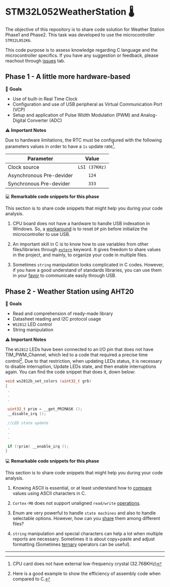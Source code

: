 # STM32L052WeatherStation :thermometer:

The objective of this repository is to share code solution for Weather Station Phase1 and Phase2. This task was developed to use the microcontroller `STM32L052K6`.

This code purpose is to assess knowledge regarding C language and the microcontroller specifics. If you have any suggestion or feedback, please reachout through [issues](https://github.com/ArthurZuliani/STM32L052WeatherStation/issues/new) tab.

## Phase 1 - A little more hardware-based

:dart: **Goals** 

- Use of built-in Real Time Clock
- Configuration and use of USB peripheral as Virtual Communication Port (VCP)
- Setup and application of Pulse Width Modulation (PWM) and Analog-Digital Converter (ADC)

:warning: **Important Notes** 

 Due to hardware limitations, the RTC must be configured with the following parameters values in order to have a `1s` update rate[^1].

| Parameter                | Value         | 
| -------------------------|:-------------:| 
| Clock source             | `LSI (37KHz)` | 
| Asynchronous Pre-devider | `124`         | 
| Synchronous Pre-devider  | `333`         | 

:computer: **Remarkable code snippets for this phase**

This section is to share code snippets that might help you during your code analysis.

1. CPU board does not have a hardware to handle USB indexation in Windows. So, a [workaround](https://github.com/ArthurZuliani/STM32L052WeatherStation/blob/786d33fccac50aa0f750f59036ca9f9aeae11dcb/WS2022_TP16_Phase1_Solution/USB_DEVICE/App/usb_device.c#L69) is to reset `DP` pin before initialize the microcontroller to use USB.

2. An important skill in C is to know how to use variables from other files/libraries through [`extern`](https://github.com/ArthurZuliani/STM32L052WeatherStation/blob/786d33fccac50aa0f750f59036ca9f9aeae11dcb/WS2022_TP16_Phase1_Solution/USB_DEVICE/App/usbd_cdc_if.c#L54) keyword. It gives freedom to share values in the project, and mainly, to organize your code in multiple files.

3. Sometimes `string` manipulation looks complicated in C codes. However, if you have a good understand of standards libraries, you can use them in your [favor](https://github.com/ArthurZuliani/STM32L052WeatherStation/blob/786d33fccac50aa0f750f59036ca9f9aeae11dcb/WS2022_TP16_Phase1_Solution/USB_DEVICE/App/usbd_cdc_if.c#L271) to communicate easily through USB.

## Phase 2 - Weather Station using AHT20

:dart: **Goals** 

- Read and comprehension of ready-made library
- Datasheet reading and I2C protocol usage
- `WS2812` LED control
- String manipulation

:warning: **Important Notes** 

 The `WS2812` LEDs have been connected to an I/O pin that does not have TIM_PWM_Channel, which led to a code that required a precise time control[^2]. Due to that restriction, when updating LEDs status, it is necessary to disable interruption, Update LEDs state, and then enable interruptions again. You can find the code snippet that does it, down below:

 ```C
 void ws2812b_set_colors (uint32_t grb)
{
  .
  .
  .

  uint32_t prim = __get_PRIMASK ();
  __disable_irq ();

  //LED state update 
  .
  .
  .

  if (!prim) __enable_irq ();
}
 ```

:computer: **Remarkable code snippets for this phase**

This section is to share code snippets that might help you during your code analysis.

1. Knowing ASCII is essential, or at least understand how to [compare](https://github.com/ArthurZuliani/STM32L052WeatherStation/blob/786d33fccac50aa0f750f59036ca9f9aeae11dcb/WS2022_TP16_Phase2_Solution/USB_DEVICE/App/usbd_cdc_if.c#L273) values using ASCII characters in C.

2. `Cortex-M0` does not support unaligned `read/write` [operations](https://github.com/ArthurZuliani/STM32L052WeatherStation/blob/786d33fccac50aa0f750f59036ca9f9aeae11dcb/WS2022_TP16_Phase2_Solution/Core/Src/main.c#L120).

3. Enum are very powerful to handle `state machines` and also to handle selectable options. However, how can you [share](https://github.com/ArthurZuliani/STM32L052WeatherStation/blob/786d33fccac50aa0f750f59036ca9f9aeae11dcb/WS2022_TP16_Phase2_Solution/USB_DEVICE/App/usbd_cdc_if.c#L53) them among different files?

4. `string` manipulation and special characters can help a lot when multiple reports are necessary. Sometimes it is about copy+paste and adjust formatting (Sometimes [ternary](https://github.com/ArthurZuliani/STM32L052WeatherStation/blob/786d33fccac50aa0f750f59036ca9f9aeae11dcb/WS2022_TP16_Phase2_Solution/Core/Src/main.c#L343) operators can be useful).

---

[^1]: CPU card does not have external low-frequency crystal (32.768KHz)
[^2]: Here is a good example to show the efficiency of assembly code when compared to C.
